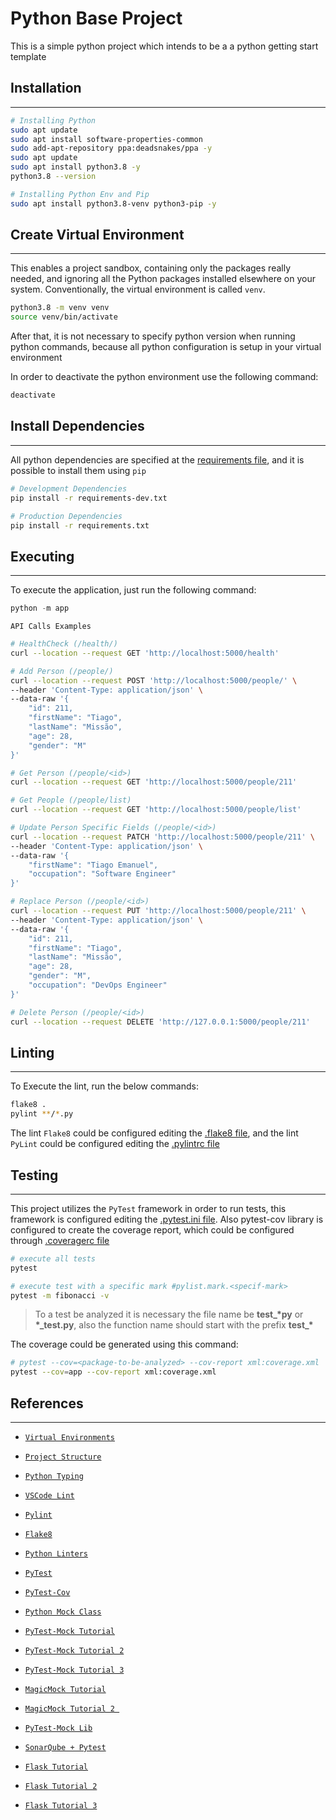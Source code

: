 # Python Base Project

This is a simple python project which intends to be a a python getting start template

## Installation
---

```bash
# Installing Python
sudo apt update
sudo apt install software-properties-common
sudo add-apt-repository ppa:deadsnakes/ppa -y
sudo apt update
sudo apt install python3.8 -y
python3.8 --version

# Installing Python Env and Pip
sudo apt install python3.8-venv python3-pip -y
```

## Create Virtual Environment
---

This enables a project sandbox, containing only the packages really needed, and ignoring all the Python packages installed elsewhere on your system. Conventionally, the virtual environment is called `venv`.

```bash
python3.8 -m venv venv
source venv/bin/activate
```

After that, it is not necessary to specify python version when running python commands, because all python configuration is setup in your virtual environment

In order to deactivate the python environment use the following command:

```bash
deactivate
```

## Install Dependencies
---

All python dependencies are specified at the [requirements file](./requirements.txt), and it is possible to install them using `pip`

```bash
# Development Dependencies
pip install -r requirements-dev.txt

# Production Dependencies
pip install -r requirements.txt
```

## Executing
---
To execute the application, just run the following command:
```python
python -m app
```
`API Calls Examples`
```bash
# HealthCheck (/health/)
curl --location --request GET 'http://localhost:5000/health'

# Add Person (/people/)
curl --location --request POST 'http://localhost:5000/people/' \
--header 'Content-Type: application/json' \
--data-raw '{
    "id": 211,
    "firstName": "Tiago",
    "lastName": "Missão",
    "age": 28,
    "gender": "M"
}'

# Get Person (/people/<id>)
curl --location --request GET 'http://localhost:5000/people/211'

# Get People (/people/list)
curl --location --request GET 'http://localhost:5000/people/list'

# Update Person Specific Fields (/people/<id>)
curl --location --request PATCH 'http://localhost:5000/people/211' \
--header 'Content-Type: application/json' \
--data-raw '{
    "firstName": "Tiago Emanuel",
    "occupation": "Software Engineer"
}'

# Replace Person (/people/<id>)
curl --location --request PUT 'http://localhost:5000/people/211' \
--header 'Content-Type: application/json' \
--data-raw '{
    "id": 211,
    "firstName": "Tiago",
    "lastName": "Missão",
    "age": 28,
    "gender": "M",
    "occupation": "DevOps Engineer"
}'

# Delete Person (/people/<id>)
curl --location --request DELETE 'http://127.0.0.1:5000/people/211'
```

## Linting
---
To Execute the lint, run the below commands:
```bash
flake8 .
pylint **/*.py
```

The lint `Flake8` could be configured editing the [.flake8 file](./.flake8), and the lint `PyLint` could be configured editing the [.pylintrc file](./.pylintrc)

## Testing
---
This project utilizes the `PyTest` framework in order to run tests, this framework is configured editing the [.pytest.ini file](./pytest.ini). Also pytest-cov library is configured to create the coverage report, which could be configured through [.coveragerc file](./.coveragerc)


```bash
# execute all tests
pytest

# execute test with a specific mark #pylist.mark.<specif-mark>
pytest -m fibonacci -v
```

> To a test be analyzed it is necessary the file name be **test_\*py** or **\*_test.py**, also the function name should start with the prefix **test_\***

The coverage could be generated using this command:

```bash
# pytest --cov=<package-to-be-analyzed> --cov-report xml:coverage.xml
pytest --cov=app --cov-report xml:coverage.xml
```

## References
---

- [`Virtual Environments`](https://dev.to/codemouse92/dead-simple-python-virtual-environments-and-pip-5b56)

- [`Project Structure`](https://dev.to/codemouse92/dead-simple-python-project-structure-and-imports-38c6)

- [`Python Typing`](https://www.pythonsheets.com/notes/python-typing.html)

- [`VSCode Lint`](https://code.visualstudio.com/docs/python/linting)

- [`Pylint`](https://pylint.org/)

- [`Flake8`](https://flake8.pycqa.org/en/latest/)

- [`Python Linters`](https://realpython.com/python-code-quality/)

- [`PyTest`](https://www.tutorialspoint.com/pytest/index.htm)

- [`PyTest-Cov`](https://pytest-cov.readthedocs.io/en/latest/)

- [`Python Mock Class`](https://docs.python.org/3/library/unittest.mock.html#the-mock-class)

- [`PyTest-Mock Tutorial`](https://changhsinlee.com/pytest-mock/)

- [`PyTest-Mock Tutorial 2`](https://myadventuresincoding.wordpress.com/2011/02/26/python-python-mock-cheat-sheet/)

- [`PyTest-Mock Tutorial 3`](https://www.fugue.co/blog/2016-02-11-python-mocking-101)

- [`MagicMock Tutorial`](https://aaronlelevier.github.io/python-unit-testing-with-magicmock/)

- [`MagicMock Tutorial 2 `](https://code.tutsplus.com/tutorials/introduction-to-mocking-in-python--cms-30370)

- [`PyTest-Mock Lib`](https://pypi.org/project/pytest-mock/)

- [`SonarQube + Pytest`](https://iandrewchan.github.io/python/ci/2019/05/31/sonarqube-with-pytest.html)

- [`Flask Tutorial`](https://auth0.com/blog/developing-restful-apis-with-python-and-flask/)

- [`Flask Tutorial 2`](https://towardsdatascience.com/creating-restful-apis-using-flask-and-python-655bad51b24)

- [`Flask Tutorial 3`](https://programminghistorian.org/en/lessons/creating-apis-with-python-and-flask)
